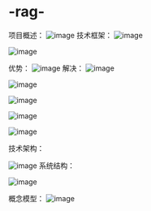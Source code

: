 # -rag-
项目概述：
![image](https://github.com/user-attachments/assets/3ef2f89a-a67b-410c-bdda-e11a65e578de)
技术框架：
![image](https://github.com/user-attachments/assets/024ddfd7-f32d-43c1-a168-6b029dc0e60b)

![image](https://github.com/user-attachments/assets/e24ed4da-50c2-404f-a1be-ffad40dae2d1)

优势：
![image](https://github.com/user-attachments/assets/b5bef2a0-c74d-496a-b517-ae490b0ae567)
解决：
![image](https://github.com/user-attachments/assets/b72bcfea-5b94-40a9-9218-627a393a1e4d)

![image](https://github.com/user-attachments/assets/dcef5823-d358-4fc4-b60f-e3ce237a5351)

![image](https://github.com/user-attachments/assets/e05c1706-6eb7-484a-abfe-87ada66ee4d5)

![image](https://github.com/user-attachments/assets/39ed1a40-96ba-4952-8a7c-b0ac315d52f7)

![image](https://github.com/user-attachments/assets/f8c2cb0e-018f-436b-8a60-5ae27e217a45)

技术架构：

![image](https://github.com/user-attachments/assets/bbbb182a-d4b6-4576-bda9-4950be77083a)
系统结构：

![image](https://github.com/user-attachments/assets/ffd9bf78-3d99-44c9-8260-f1899a641d26)

概念模型：
![image](https://github.com/user-attachments/assets/0156a486-8280-4446-bbfe-3e2f74660078)

